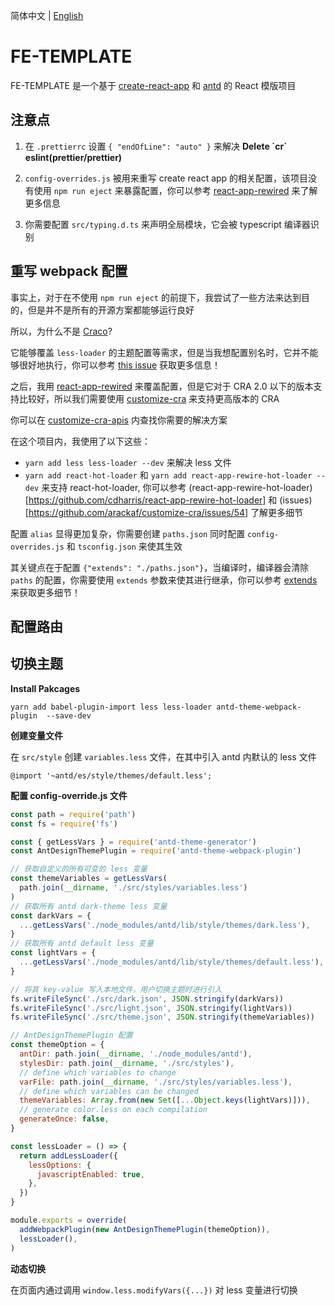 简体中文 | [English](./README.en.md)

# FE-TEMPLATE

FE-TEMPLATE 是一个基于 [create-react-app](https://reactjs.org/docs/create-a-new-react-app.html) 和 [antd](https://ant.design/docs/react/introduce-cn) 的 React 模版项目


## 注意点

1. 在 `.prettierrc` 设置 `{ "endOfLine": "auto" }` 来解决 **Delete \`cr\` eslint(prettier/prettier)**

2. `config-overrides.js` 被用来重写 create react app 的相关配置，该项目没有使用 `npm run eject` 来暴露配置，你可以参考 [react-app-rewired](https://github.com/timarney/react-app-rewired/) 来了解更多信息

3. 你需要配置 `src/typing.d.ts` 来声明全局模块，它会被 typescript 编译器识别


## 重写 webpack 配置

事实上，对于在不使用 `npm run eject` 的前提下，我尝试了一些方法来达到目的，但是并不是所有的开源方案都能够运行良好

所以，为什么不是 [Craco](https://github.com/gsoft-inc/craco)?

它能够覆盖 `less-loader` 的主题配置等需求，但是当我想配置别名时，它并不能够很好地执行，你可以参考 [this issue](https://github.com/risenforces/craco-alias/issues/1) 获取更多信息！

之后，我用 [react-app-rewired](https://github.com/timarney/react-app-rewired) 来覆盖配置，但是它对于 CRA 2.0 以下的版本支持比较好，所以我们需要使用 [customize-cra](https://github.com/arackaf/customize-cra) 来支持更高版本的 CRA

你可以在 [customize-cra-apis](https://github.com/arackaf/customize-cra/blob/master/api.md) 内查找你需要的解决方案

在这个项目内，我使用了以下这些：
- `yarn add less less-loader --dev` 来解决 less 文件
- `yarn add react-hot-loader` 和 `yarn add react-app-rewire-hot-loader --dev` 来支持 react-hot-loader, 你可以参考 (react-app-rewire-hot-loader)[https://github.com/cdharris/react-app-rewire-hot-loader] 和 (issues)[https://github.com/arackaf/customize-cra/issues/54] 了解更多细节

配置 `alias` 显得更加复杂，你需要创建 `paths.json` 同时配置 `config-overrides.js` 和 `tsconfig.json` 来使其生效

其关键点在于配置 `{"extends": "./paths.json"}`，当编译时，编译器会清除 `paths` 的配置，你需要使用 `extends` 参数来使其进行继承，你可以参考 [extends](https://www.typescriptlang.org/tsconfig#extends) 来获取更多细节！


## 配置路由

## 切换主题

**Install Pakcages**

`yarn add babel-plugin-import less less-loader antd-theme-webpack-plugin  --save-dev`

**创建变量文件**

在 `src/style` 创建 `variables.less` 文件，在其中引入 antd 内默认的 less 文件

```less
@import '~antd/es/style/themes/default.less';
```

**配置 config-override.js 文件**

```javascript
const path = require('path')
const fs = require('fs')

const { getLessVars } = require('antd-theme-generator')
const AntDesignThemePlugin = require('antd-theme-webpack-plugin')

// 获取自定义的所有可变的 less 变量
const themeVariables = getLessVars(
  path.join(__dirname, './src/styles/variables.less')
)
// 获取所有 antd dark-theme less 变量
const darkVars = {
  ...getLessVars('./node_modules/antd/lib/style/themes/dark.less'),
}
// 获取所有 antd default less 变量
const lightVars = {
  ...getLessVars('./node_modules/antd/lib/style/themes/default.less'),
}

// 将其 key-value 写入本地文件，用户切换主题时进行引入
fs.writeFileSync('./src/dark.json', JSON.stringify(darkVars))
fs.writeFileSync('./src/light.json', JSON.stringify(lightVars))
fs.writeFileSync('./src/theme.json', JSON.stringify(themeVariables))

// AntDesignThemePlugin 配置
const themeOption = {
  antDir: path.join(__dirname, './node_modules/antd'),
  stylesDir: path.join(__dirname, './src/styles'),
  // define which variables to change
  varFile: path.join(__dirname, './src/styles/variables.less'),
  // define which variables can be changed
  themeVariables: Array.from(new Set([...Object.keys(lightVars)])),
  // generate color.less on each compilation
  generateOnce: false,
}

const lessLoader = () => {
  return addLessLoader({
    lessOptions: {
      javascriptEnabled: true,
    },
  })
}

module.exports = override(
  addWebpackPlugin(new AntDesignThemePlugin(themeOption)),
  lessLoader(),
)
```

**动态切换**

在页面内通过调用 `window.less.modifyVars({...})` 对 less 变量进行切换

